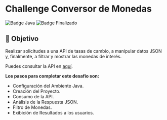 # Challenge Conversor de Monedas

![Badge Java](https://img.shields.io/badge/Java-23-blue)
![Badge Finalizado](https://img.shields.io/badge/Status-Finalizado-lightgreen)

## 🎯 Objetivo
Realizar solicitudes a una API de tasas de cambio, a manipular datos JSON y, finalmente, a filtrar y mostrar las monedas de interés.

Puedes consultar la API en [aquí](https://www.exchangerate-api.com/).

**Los pasos para completar este desafío son:**

- Configuración del Ambiente Java.
- Creación del Proyecto.
- Consumo de la API.
- Análisis de la Respuesta JSON.
- Filtro de Monedas.
- Exibición de Resultados a los usuarios.
